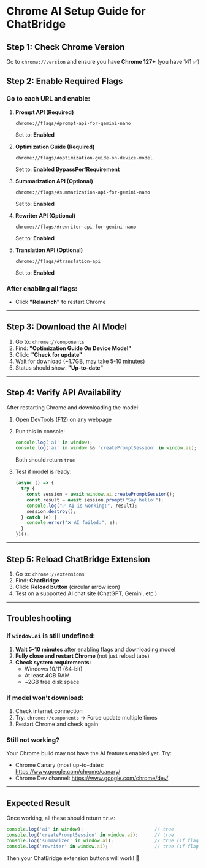 # Chrome AI Setup Guide for ChatBridge

## Step 1: Check Chrome Version
Go to `chrome://version` and ensure you have **Chrome 127+** (you have 141 ✅)

## Step 2: Enable Required Flags

### Go to each URL and enable:

1. **Prompt API (Required)**
   ```
   chrome://flags/#prompt-api-for-gemini-nano
   ```
   Set to: **Enabled**

2. **Optimization Guide (Required)**
   ```
   chrome://flags/#optimization-guide-on-device-model
   ```
   Set to: **Enabled BypassPerfRequirement**

3. **Summarization API (Optional)**
   ```
   chrome://flags/#summarization-api-for-gemini-nano
   ```
   Set to: **Enabled**

4. **Rewriter API (Optional)**
   ```
   chrome://flags/#rewriter-api-for-gemini-nano
   ```
   Set to: **Enabled**

5. **Translation API (Optional)**
   ```
   chrome://flags/#translation-api
   ```
   Set to: **Enabled**

### After enabling all flags:
- Click **"Relaunch"** to restart Chrome

---

## Step 3: Download the AI Model

1. Go to: `chrome://components`
2. Find: **"Optimization Guide On Device Model"**
3. Click: **"Check for update"**
4. Wait for download (~1.7GB, may take 5-10 minutes)
5. Status should show: **"Up-to-date"**

---

## Step 4: Verify API Availability

After restarting Chrome and downloading the model:

1. Open DevTools (F12) on any webpage
2. Run this in console:
   ```javascript
   console.log('ai' in window);
   console.log('ai' in window && 'createPromptSession' in window.ai);
   ```
   Both should return `true`

3. Test if model is ready:
   ```javascript
   (async () => {
     try {
       const session = await window.ai.createPromptSession();
       const result = await session.prompt("Say hello!");
       console.log("✅ AI is working:", result);
       session.destroy();
     } catch (e) {
       console.error("❌ AI failed:", e);
     }
   })();
   ```

---

## Step 5: Reload ChatBridge Extension

1. Go to: `chrome://extensions`
2. Find: **ChatBridge**
3. Click: **Reload button** (circular arrow icon)
4. Test on a supported AI chat site (ChatGPT, Gemini, etc.)

---

## Troubleshooting

### If `window.ai` is still undefined:

1. **Wait 5-10 minutes** after enabling flags and downloading model
2. **Fully close and restart Chrome** (not just reload tabs)
3. **Check system requirements:**
   - Windows 10/11 (64-bit)
   - At least 4GB RAM
   - ~2GB free disk space

### If model won't download:

1. Check internet connection
2. Try: `chrome://components` → Force update multiple times
3. Restart Chrome and check again

### Still not working?

Your Chrome build may not have the AI features enabled yet. Try:
- Chrome Canary (most up-to-date): https://www.google.com/chrome/canary/
- Chrome Dev channel: https://www.google.com/chrome/dev/

---

## Expected Result

Once working, all these should return `true`:
```javascript
console.log('ai' in window);                          // true
console.log('createPromptSession' in window.ai);      // true
console.log('summarizer' in window.ai);               // true (if flag enabled)
console.log('rewriter' in window.ai);                 // true (if flag enabled)
```

Then your ChatBridge extension buttons will work! 🎉
